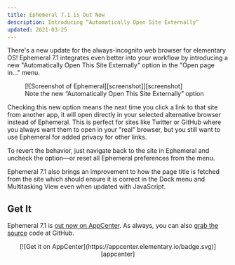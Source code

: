```yaml
---
title: Ephemeral 7.1 is Out Now
description: Introducing “Automatically Open Site Externally”
updated: 2021-03-25
---
```


There's a new update for the always-incognito web browser for elementary OS! Ephemeral 7.1 integrates even better into your workflow by introducing a new "Automatically Open This Site Externally" option in the "Open page in…" menu.

<figure markdown="1">
[![Screenshot of Ephemeral][screenshot]][screenshot]
<figcaption>Note the new “Automatically Open This Site Externally” option</figcaption>
</figure>

Checking this new option means the next time you click a link to that site from another app, it will open directly in your selected alternative browser instead of Ephemeral. This is perfect for sites like Twitter or GitHub where you always want them to open in your "real" browser, but you still want to use Ephemeral for added privacy for other links.

To revert the behavior, just navigate back to the site in Ephemeral and uncheck the option—or reset all Ephemeral preferences from the menu.

Ephemeral 7.1 also brings an improvement to how the page title is fetched from the site which should ensure it is correct in the Dock menu and Multitasking View even when updated with JavaScript.

## Get It

Ephemeral 7.1 is [out now on AppCenter][appcenter]. As always, you can also [grab the source](https://github.com/cassidyjames/ephemeral/releases/7.1.0) code at GitHub.

<div style="text-align: center" markdown="1">
[![Get it on AppCenter](https://appcenter.elementary.io/badge.svg)][appcenter]﻿
</div>

<style>
a img {
  display: inline-block;
}
</style>

[screenshot]: https://raw.githubusercontent.com/cassidyjames/ephemeral/bd096dea7c3261a3e9eeeb334b65c15940ee00cc/data/screenshot-many-browsers.png
[appcenter]: https://appcenter.elementary.io/com.github.cassidyjames.ephemeral
